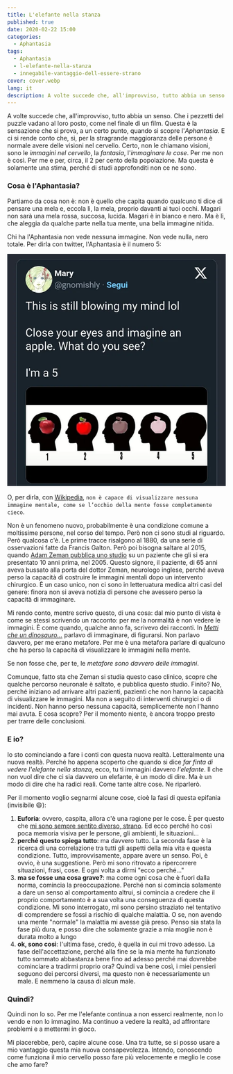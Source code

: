 ```yaml
---
title: L'elefante nella stanza
published: true
date: 2020-02-22 15:00
categories:
  - Aphantasia
tags:
  - Aphantasia
  - l-elefante-nella-stanza
  - innegabile-vantaggio-dell-essere-strano
cover: cover.webp
lang: it
description: A volte succede che, all'improvviso, tutto abbia un senso. Che i pezzetti del puzzle vadano al loro posto, come nel finale di un film. Questa è la sensazione che si prova, a un certo punto, quando si scopre l'Aphantasia. E ci si rende conto che, sì, per la stragrande maggioranza delle persone è normale avere delle visioni nel cervello. Certo, non le chiamano visioni, sono le immagini nel cervello, la fantasia, l'immaginare le cose. Per me non è così. Per me e per, circa, il 2 per cento della popolazione. Ma questa è solamente una stima, perché di studi approfonditi non ce ne sono.
---
```


A volte succede che, all'improvviso, tutto abbia un senso. Che i pezzetti del puzzle vadano al loro posto, come nel finale di un film. Questa è la sensazione che si prova, a un certo punto, quando si scopre l'_Aphantasia_. E ci si rende conto che, sì, per la stragrande maggioranza delle persone è normale avere delle visioni nel cervello. Certo, non le chiamano visioni, sono le _immagini nel cervello_, la _fantasia_, l'_immaginare le cose_. Per me non è così. Per me e per, circa, il 2 per cento della popolazione. Ma questa è solamente una stima, perché di studi approfonditi non ce ne sono.

### Cosa è l'Aphantasia?

Partiamo da cosa non è: non è quello che capita quando qualcuno ti dice di pensare una mela e, eccola lì, la mela, proprio davanti ai tuoi occhi. Magari non sarà una mela rossa, succosa, lucida. Magari è in bianco e nero. Ma è lì, che aleggia da qualche parte nella tua mente, una bella immagine nitida.

Chi ha l'Aphantasia non vede nessuna immagine. Non vede nulla, nero totale. Per dirla con twitter, l'Aphantasia è il numero 5:

![immagine](./20240414175926.png)

O, per dirla, con [Wikipedia](https://en.wikipedia.org/wiki/Aphantasia), `non è capace di visualizzare nessuna immagine mentale, come se l’occhio della mente fosse completamente cieco`.

Non è un fenomeno nuovo, probabilmente è una condizione comune a moltissime persone, nel corso del tempo. Però non ci sono studi al riguardo. Però qualcosa c'è. Le prime tracce risalgono al 1880, da una serie di osservazioni fatte da Francis Galton. Però poi bisogna saltare al 2015, quando [Adam Zeman pubblica uno studio](https://www.sciencedirect.com/science/article/pii/S0010945215001781) su un paziente che gli si era presentato 10 anni prima, nel 2005. Questo signore, il paziente, di 65 anni aveva bussato alla porta del dottor Zeman, neurologo inglese, perché aveva perso la capacità di costruire le immagini mentali dopo un intervento chirurgico. È un caso unico, non ci sono in letteruatura medica altri casi del genere: finora non si aveva notizia di persone che avessero perso la capacità di immaginare.

Mi rendo conto, mentre scrivo questo, di una cosa: dal mio punto di vista è come se stessi scrivendo un racconto: per me la normalità è non vedere le immagini. È come quando, qualche anno fa, scrivevo dei racconti. In _[Metti che un dinosauro...](https://blog.stranianelli.com/metti-che-un-dinosauro-brandelli/)_ parlavo di immaginare, di figurarsi. Non parlavo davvero, per me erano metafore. Per me è una metafora parlare di qualcuno che ha perso la capacità di visualizzare le immagini nella mente.

Se non fosse che, per te, le _metafore sono davvero delle immagini_.

Comunque, fatto sta che Zeman si studia questo caso clinico, scopre che qualche percorso neuronale è saltato, e pubblica questo studio. Finito? No, perché iniziano ad arrivare altri pazienti, pazienti che non hanno la capacità di visualizzare le immagini. Ma non a seguito di interventi chirurgici o di incidenti. Non hanno perso nessuna capacità, semplicemente non l'hanno mai avuta. E cosa scopre? Per il momento niente, è ancora troppo presto per trarre delle conclusioni.

### E io?

Io sto cominciando a fare i conti con questa nuova realtà. Letteralmente una nuova realtà. Perché ho appena scoperto che quando si dice _far finta di vedere l'elefante nella stanza_, ecco, tu ti immagini davvero _l'elefante_. Il che non vuol dire che ci sia davvero un elefante, è un modo di dire. Ma è un modo di dire che ha radici reali. Come tante altre cose. Ne riparlerò.

Per il momento voglio segnarmi alcune cose, cioè la fasi di questa epifania (invisibile :smile:):

1. **Euforia**: ovvero, caspita, allora c'è una ragione per le cose. È per questo che [mi sono sempre sentito diverso, strano](https://blog.stranianelli.com/innegabile-vantaggio-dell-essere-strano/). Ed ecco perché ho così poca memoria visiva per le persone, gli ambienti, le situazioni...
2. **perché questo spiega tutto**: ma davvero tutto. La seconda fase è la ricerca di una correlazione tra tutti gli aspetti della mia vita e questa condizione. Tutto, improvvisamente, appare avere un senso. Poi, è ovvio, è una suggestione. Però mi sono ritrovato a ripercorrere situazioni, frasi, cose. E ogni volta a dirmi "ecco perché…"
3. **ma se fosse una cosa grave?**: ma come ogni cosa che è fuori dalla norma, comincia la preoccupazione. Perché non si comincia solamente a dare un senso al comportamento altrui, si comincia a credere che il proprio comportamento è a sua volta una conseguenza di questa condizione. Mi sono interrogato, mi sono persino straziato nel tentativo di comprendere se fossi a rischio di qualche malattia. O se, non avendo una mente "normale" la malattia mi avesse già preso. Penso sia stata la fase più dura, e posso dire che solamente grazie a mia moglie non è durata molto a lungo
4. **ok, sono così**: l'ultima fase, credo, è quella in cui mi trovo adesso. La fase dell'accettazione, perché alla fine se la mia mente ha funzionato tutto sommato abbastanza bene fino ad adesso perché mai dovrebbe cominciare a tradirmi proprio ora? Quindi va bene così, i miei pensieri seguono dei percorsi diversi, ma questo non è necessariamente un male. E nemmeno la causa di alcun male.

### Quindi?

Quindi non lo so. Per me l'elefante continua a non esserci realmente, non lo vendo e non lo immagino. Ma continuo a vedere la realtà, ad affrontare problemi e a mettermi in gioco.

Mi piacerebbe, però, capire alcune cose. Una tra tutte, se si posso usare a mio vantaggio questa mia nuova consapevolezza. Intendo, conoscendo come funziona il mio cervello posso fare più velocemente e meglio le cose che amo fare?
